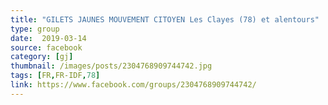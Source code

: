 ```yaml
---
title: "GILETS JAUNES MOUVEMENT CITOYEN Les Clayes (78) et alentours"
type: group
date:  2019-03-14
source: facebook
category: [gj]
thumbnail: /images/posts/2304768909744742.jpg
tags: [FR,FR-IDF,78]
link: https://www.facebook.com/groups/2304768909744742/
---
```

